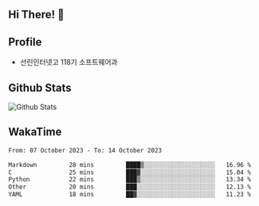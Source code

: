 ## Hi There! 👋

## Profile

-   선린인터넷고 118기 소프트웨어과

## Github Stats

![Github Stats](https://github-readme-stats.vercel.app/api/top-langs/?username=NY0510&theme=tokyonight&hide_border=true&layout=compact)

## WakaTime

<!--START_SECTION:waka-->

```txt
From: 07 October 2023 - To: 14 October 2023

Markdown         28 mins         ████▒░░░░░░░░░░░░░░░░░░░░   16.96 %
C                25 mins         ███▓░░░░░░░░░░░░░░░░░░░░░   15.04 %
Python           22 mins         ███▒░░░░░░░░░░░░░░░░░░░░░   13.34 %
Other            20 mins         ███░░░░░░░░░░░░░░░░░░░░░░   12.13 %
YAML             18 mins         ██▓░░░░░░░░░░░░░░░░░░░░░░   11.23 %
```

<!--END_SECTION:waka-->
